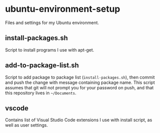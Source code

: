 # ubuntu-environment-setup
Files and settings for my Ubuntu environment.

## install-packages.sh
Script to install programs I use with apt-get.

## add-to-package-list.sh
Script to add package to package list (`install-packages.sh`), then commit and push the change with message containing package name. This script assumes that git will not prompt you for your password on push, and that this repository lives in `~/Documents`.

## vscode
Contains list of Visual Studio Code extensions I use with install script, as well as user settings.
